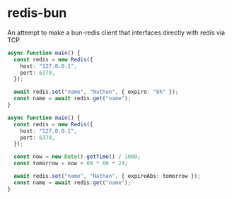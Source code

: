 # redis-bun

An attempt to make a bun-redis client that interfaces directly with redis via TCP.

```ts
async function main() {
  const redis = new Redis({
    host: "127.0.0.1",
    port: 6379,
  });

  await redis.set("name", "Nathan", { expire: "8h" });
  const name = await redis.get("name");
}
```

```ts
async function main() {
  const redis = new Redis({
    host: "127.0.0.1",
    port: 6379,
  });

  const now = new Date().getTime() / 1000;
  const tomorrow = now + 60 * 60 * 24;

  await redis.set("name", "Nathan", { expireAbs: tomorrow });
  const name = await redis.get("name");
}
```
